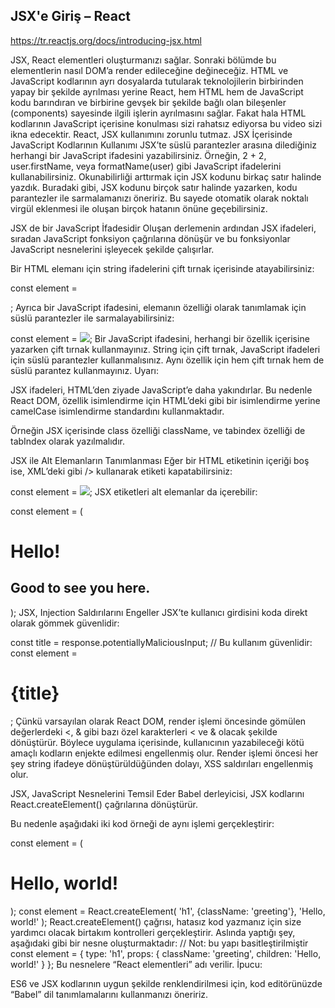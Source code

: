 



## JSX'e Giriş – React

https://tr.reactjs.org/docs/introducing-jsx.html

JSX, React elementleri oluşturmanızı sağlar. Sonraki bölümde bu elementlerin nasıl DOM’a render edileceğine değineceğiz.
HTML ve JavaScript kodlarının ayrı dosyalarda tutularak teknolojilerin birbirinden yapay bir şekilde ayrılması yerine React, hem HTML hem de JavaScript kodu barındıran ve birbirine gevşek bir şekilde bağlı olan bileşenler (components) sayesinde ilgili işlerin ayrılmasını sağlar.
Fakat hala HTML kodlarının JavaScript içerisine konulması sizi rahatsız ediyorsa bu video sizi ikna edecektir.
React, JSX kullanımını zorunlu tutmaz.
JSX İçerisinde JavaScript Kodlarının Kullanımı
JSX’te süslü parantezler arasına dilediğiniz herhangi bir JavaScript ifadesini yazabilirsiniz. Örneğin, 2 + 2, user.firstName, veya formatName(user) gibi JavaScript ifadelerini kullanabilirsiniz.
Okunabilirliği arttırmak için JSX kodunu birkaç satır halinde yazdık. Buradaki gibi, JSX kodunu birçok satır halinde yazarken, kodu parantezler ile sarmalamanızı öneririz. Bu sayede otomatik olarak noktalı virgül eklenmesi ile oluşan birçok hatanın önüne geçebilirsiniz.

JSX de bir JavaScript İfadesidir
Oluşan derlemenin ardından JSX ifadeleri, sıradan JavaScript fonksiyon çağrılarına dönüşür ve bu fonksiyonlar JavaScript nesnelerini işleyecek şekilde çalışırlar.

Bir HTML elemanı için string ifadelerini çift tırnak içerisinde atayabilirsiniz:

const element = <div tabIndex="0"></div>;
Ayrıca bir JavaScript ifadesini, elemanın özelliği olarak tanımlamak için süslü parantezler ile sarmalayabilirsiniz:

const element = <img src={user.avatarUrl}></img>;
Bir JavaScript ifadesini, herhangi bir özellik içerisine yazarken çift tırnak kullanmayınız. String için çift tırnak, JavaScript ifadeleri için süslü parantezler kullanmalısınız. Aynı özellik için hem çift tırnak hem de süslü parantez kullanmayınız.
Uyarı:

JSX ifadeleri, HTML’den ziyade JavaScript’e daha yakındırlar. Bu nedenle React DOM, özellik isimlendirme için HTML’deki gibi bir isimlendirme yerine camelCase isimlendirme standardını kullanmaktadır.

Örneğin JSX içerisinde class özelliği className, ve tabindex özelliği de tabIndex olarak yazılmalıdır.

JSX ile Alt Elemanların Tanımlanması
Eğer bir HTML etiketinin içeriği boş ise, XML’deki gibi /> kullanarak etiketi kapatabilirsiniz:

const element = <img src={user.avatarUrl} />;
JSX etiketleri alt elemanlar da içerebilir:

const element = ( <div> <h1>Hello!</h1> <h2>Good to see you here.</h2> </div> );
JSX, Injection Saldırılarını Engeller
JSX’te kullanıcı girdisini koda direkt olarak gömmek güvenlidir:

const title = response.potentiallyMaliciousInput; // Bu kullanım güvenlidir: const element = <h1>{title}</h1>;
Çünkü varsayılan olarak React DOM, render işlemi öncesinde gömülen değerlerdeki <, & gibi bazı özel karakterleri &lt; ve &amp; olacak şekilde dönüştürür. Böylece uygulama içerisinde, kullanıcının yazabileceği kötü amaçlı kodların enjekte edilmesi engellenmiş olur. Render işlemi öncesi her şey string ifadeye dönüştürüldüğünden dolayı, XSS saldırıları engellenmiş olur.

JSX, JavaScript Nesnelerini Temsil Eder
Babel derleyicisi, JSX kodlarını React.createElement() çağrılarına dönüştürür.

Bu nedenle aşağıdaki iki kod örneği de aynı işlemi gerçekleştirir:

const element = ( <h1 className="greeting"> Hello, world! </h1> );
const element = React.createElement( 'h1', {className: 'greeting'}, 'Hello, world!' );
React.createElement() çağrısı, hatasız kod yazmanız için size yardımcı olacak birtakım kontrolleri gerçekleştirir. Aslında yaptığı şey, aşağıdaki gibi bir nesne oluşturmaktadır:
// Not: bu yapı basitleştirilmiştir const element = { type: 'h1', props: { className: 'greeting', children: 'Hello, world!' } };
Bu nesnelere “React elementleri” adı verilir.
İpucu:

ES6 ve JSX kodlarının uygun şekilde renklendirilmesi için, kod editörünüzde “Babel” dil tanımlamalarını kullanmanızı öneririz.